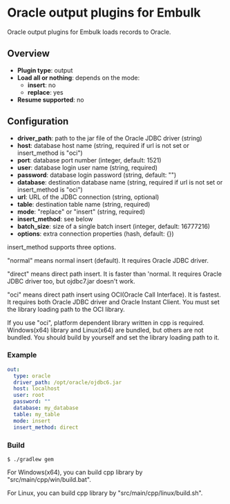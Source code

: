 # Oracle output plugins for Embulk

Oracle output plugins for Embulk loads records to Oracle.

## Overview

* **Plugin type**: output
* **Load all or nothing**: depends on the mode:
  * **insert**: no
  * **replace**: yes
* **Resume supported**: no

## Configuration

- **driver_path**: path to the jar file of the Oracle JDBC driver (string)
- **host**: database host name (string, required if url is not set or insert_method is "oci")
- **port**: database port number (integer, default: 1521)
- **user**: database login user name (string, required)
- **password**: database login password (string, default: "")
- **database**: destination database name (string, required if url is not set or insert_method is "oci")
- **url**: URL of the JDBC connection (string, optional)
- **table**: destination table name (string, required)
- **mode**: "replace" or "insert" (string, required)
- **insert_method**: see below
- **batch_size**: size of a single batch insert (integer, default: 16777216)
- **options**: extra connection properties (hash, default: {})

insert_method supports three options.

"normal" means normal insert (default). It requires Oracle JDBC driver.

"direct" means direct path insert. It is faster than 'normal.
It requires Oracle JDBC driver too, but ojdbc7.jar doesn't work.

"oci" means direct path insert using OCI(Oracle Call Interface). It is fastest.
It requires both Oracle JDBC driver and Oracle Instant Client.
You must set the library loading path to the OCI library.

If you use "oci", platform dependent library written in cpp is required.
Windows(x64) library and Linux(x64) are bundled, but others are not bundled.
You should build by yourself and set the library loading path to it.


### Example

```yaml
out:
  type: oracle
  driver_path: /opt/oracle/ojdbc6.jar
  host: localhost
  user: root
  password: ""
  database: my_database
  table: my_table
  mode: insert
  insert_method: direct
```

### Build

```
$ ./gradlew gem
```

For Windows(x64), you can build cpp library by "src/main/cpp/win/build.bat".

For Linux, you can build cpp library by "src/main/cpp/linux/build.sh".
